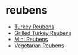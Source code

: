 # reubens

 * [Turkey Reubens](../index/t/turkey-reubens-350632.json)
 * [Grilled Turkey Reubens](../index/g/grilled-turkey-reubens.json)
 * [Mini Reubens](../index/m/mini-reubens.json)
 * [Vegetarian Reubens](../index/v/vegetarian-reubens.json)
